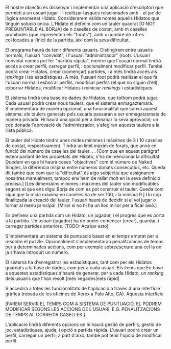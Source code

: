 El nostre objectiu és dissenyar i implementar una aplicació d'escriptori que permeti a un usuari jugar - i realitzar tasques relacionades amb - al joc de lògica anomenat Hidato. Considerarem vàlids només aquells Hidatos que tinguin solució única. L'Hidato el definim com un tauler quadrat [O NO? PREGUNTARLE AL BORJA] de n caselles de costat, amb m caselles prohibides (que representen els "forats"), amb x nombre de xifres col·locades a l'inici de la partida, així com la seva dificultat.

El programa haurà de tenir diferents usuaris. Distingirem entre usuaris normals, l'usuari "convidat", i l'usuari "administrador" (root). L'usuari convidat nomès pot fer "partida ràpida", mentre que l'usuari normal tindrà accés a crear perfil, carregar perfil, i opcionalment modificar perfil. També podrà crear Hidatos, crear (començar) partides, i a més tindrà accés als _rankings_ i les estadístiques. A més, l'usuari root podrà realitzar el que fa l'usuari normal i esborrar perfils, modificar perfils (el que no siguin d'ell), esborrar Hidatos, modificar Hidatos i reiniciar _rankings_ i estadístiques. 

El sistema tindrà una base de dades de Hidatos, que tothom podrà jugar. Cada usuari podrà crear nous taulers, que el sistema enmagaztemarà. S'implementarà de manera opcional, una funcionalitat que canviï aquest sistema: els taulers generats pels usuaris passaran a ser enmagatzemats de manera privada. Hi haurà una opció per a demanar la seva aprovació; un cop donada l'aprovació de l'administrador, s'afegiran aquests taulers a la llista pública.

El tauler del Hidato tindrà unes mides mínimes i màximes de 3 i 10 caselles de costat, respectivament. Tindrà un limit màxim de forats, que anirà en funció del número de caselles del tauler. . . 
[Com que en aquest paràgraf estem parlant de les propietats del Hidato, s'ha de mencionar la dificultat. Quedem en que hi haurà coses "objectives" com el número de Naked Singles, la diferència mitjana entre números donats consecutius, etc. Queda dit també que com que la "dificultat" és algo subjectiu que assignarem nosaltres manualment, tampoc ens hem de rallar molt en la seva definició precisa.]
[Les dimensions mínimes i màximes del tauler són modificables segons el que ens digui Borja de com es pot construir el tauler. Queda com sigui que la mida màxima en caselles ha de ser 100, i la mínima 9.]
Un cop finalitzada la creació del tauler, l'usuari haurà de decidir si el vol jugar o tornar al menú principal. [Mirar si no hi ha un lloc millor per a ficar això.]

Es defineix una partida com un Hidato, un jugador, i el progrés que es porta a la partida. Un usuari (jugador) ha de poder començar (crear), guardar, i carregar partides anteriors. [TODO: Acabar esto]

S'implementarà un sistema de puntuació basat en el temps emprat per a resoldre el puzzle. Opcionalment s'implementaran penalitzacions de temps per a determinades accions, com per exemple sobreescriure una cel·la on ja s'havia introduït un número.

El sistema ha d'enregistrar les estadístiques, tant com per els Hidatos guardats a la base de dades, com per a cada usuari. Els ítems que 
En base a aquestes estadístiques s'haurà de generar, per a cada Hidato, un _ranking_ dels usuaris que l'han resolt [més vegades|més ràpid|


S'accedirà a totes les funcionalitats de l'aplicació a través d'una interfície gràfica (robada de les oficines de Xerox a Palo Alto, CA). Aquesta interficie






[FAREM SERVIR EL TEMPS COM A SISTEMA DE PUNTUACIÓ. EL PODREM MODIFICAR SEGONS LES ACCIONS DE L'USUARI, E.G. PENALITZACIONS DE TEMPS AL CORREGIR CASELLES.]

L'aplicació tindrà diferents opcions on hi haurà gestió de perfils, gestiò de joc, estadístiques, ajuda, i opció a partida ràpida. L'usuari podrà crear un perfil, carregar un perfil; a part d'això, també pot tenir l'opció de modificar perfil.

